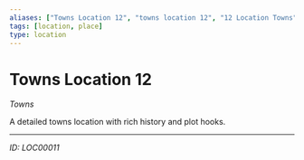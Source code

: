 ```yaml
---
aliases: ["Towns Location 12", "towns location 12", "12 Location Towns"]
tags: [location, place]
type: location
---
```


# Towns Location 12

*Towns*

A detailed towns location with rich history and plot hooks.

---
*ID: LOC00011*
